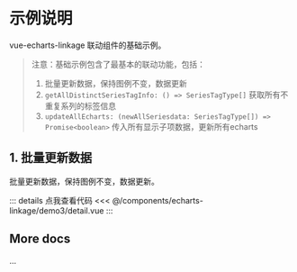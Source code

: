 <script setup>
import LinkageDemo3 from '@/components/echarts-linkage/demo3/index.vue';
</script>

# 示例说明

vue-echarts-linkage 联动组件的基础示例。

> 注意：基础示例包含了最基本的联动功能，包括：
> 1. 批量更新数据，保持图例不变，数据更新
> 2. `getAllDistinctSeriesTagInfo: () => SeriesTagType[]` 获取所有不重复系列的标签信息
> 2. `updateAllEcharts: (newAllSeriesdata: SeriesTagType[]) => Promise<boolean>` 传入所有显示子项数据，更新所有echarts

## 1. 批量更新数据

批量更新数据，保持图例不变，数据更新。

<LinkageDemo3 />

::: details 点我查看代码
<<< @/components/echarts-linkage/demo3/detail.vue
:::

## More docs

...


